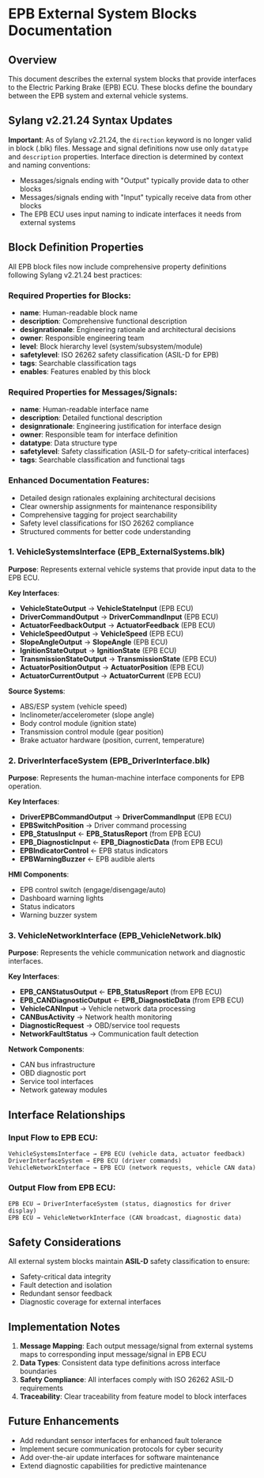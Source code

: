 # EPB External System Blocks Documentation

## Overview
This document describes the external system blocks that provide interfaces to the Electric Parking Brake (EPB) ECU. These blocks define the boundary between the EPB system and external vehicle systems.

## Sylang v2.21.24 Syntax Updates
**Important**: As of Sylang v2.21.24, the `direction` keyword is no longer valid in block (.blk) files. Message and signal definitions now use only `datatype` and `description` properties. Interface direction is determined by context and naming conventions:
- Messages/signals ending with "Output" typically provide data to other blocks
- Messages/signals ending with "Input" typically receive data from other blocks
- The EPB ECU uses input naming to indicate interfaces it needs from external systems

## Block Definition Properties

All EPB block files now include comprehensive property definitions following Sylang v2.21.24 best practices:

### **Required Properties for Blocks:**
- **name**: Human-readable block name
- **description**: Comprehensive functional description
- **designrationale**: Engineering rationale and architectural decisions
- **owner**: Responsible engineering team
- **level**: Block hierarchy level (system/subsystem/module)
- **safetylevel**: ISO 26262 safety classification (ASIL-D for EPB)
- **tags**: Searchable classification tags
- **enables**: Features enabled by this block

### **Required Properties for Messages/Signals:**
- **name**: Human-readable interface name
- **description**: Detailed functional description
- **designrationale**: Engineering justification for interface design
- **owner**: Responsible team for interface definition
- **datatype**: Data structure type
- **safetylevel**: Safety classification (ASIL-D for safety-critical interfaces)
- **tags**: Searchable classification and functional tags

### **Enhanced Documentation Features:**
- Detailed design rationales explaining architectural decisions
- Clear ownership assignments for maintenance responsibility
- Comprehensive tagging for project searchability
- Safety level classifications for ISO 26262 compliance
- Structured comments for better code understanding

### 1. VehicleSystemsInterface (EPB_ExternalSystems.blk)
**Purpose**: Represents external vehicle systems that provide input data to the EPB ECU.

**Key Interfaces**:
- **VehicleStateOutput** → **VehicleStateInput** (EPB ECU)
- **DriverCommandOutput** → **DriverCommandInput** (EPB ECU)  
- **ActuatorFeedbackOutput** → **ActuatorFeedback** (EPB ECU)
- **VehicleSpeedOutput** → **VehicleSpeed** (EPB ECU)
- **SlopeAngleOutput** → **SlopeAngle** (EPB ECU)
- **IgnitionStateOutput** → **IgnitionState** (EPB ECU)
- **TransmissionStateOutput** → **TransmissionState** (EPB ECU)
- **ActuatorPositionOutput** → **ActuatorPosition** (EPB ECU)
- **ActuatorCurrentOutput** → **ActuatorCurrent** (EPB ECU)

**Source Systems**:
- ABS/ESP system (vehicle speed)
- Inclinometer/accelerometer (slope angle)
- Body control module (ignition state)
- Transmission control module (gear position)
- Brake actuator hardware (position, current, temperature)

### 2. DriverInterfaceSystem (EPB_DriverInterface.blk)
**Purpose**: Represents the human-machine interface components for EPB operation.

**Key Interfaces**:
- **DriverEPBCommandOutput** → **DriverCommandInput** (EPB ECU)
- **EPBSwitchPosition** → Driver command processing
- **EPB_StatusInput** ← **EPB_StatusReport** (from EPB ECU)
- **EPB_DiagnosticInput** ← **EPB_DiagnosticData** (from EPB ECU)
- **EPBIndicatorControl** ← EPB status indicators
- **EPBWarningBuzzer** ← EPB audible alerts

**HMI Components**:
- EPB control switch (engage/disengage/auto)
- Dashboard warning lights
- Status indicators
- Warning buzzer system

### 3. VehicleNetworkInterface (EPB_VehicleNetwork.blk)
**Purpose**: Represents the vehicle communication network and diagnostic interfaces.

**Key Interfaces**:
- **EPB_CANStatusOutput** ← **EPB_StatusReport** (from EPB ECU)
- **EPB_CANDiagnosticOutput** ← **EPB_DiagnosticData** (from EPB ECU)
- **VehicleCANInput** → Vehicle network data processing
- **CANBusActivity** → Network health monitoring
- **DiagnosticRequest** → OBD/service tool requests
- **NetworkFaultStatus** → Communication fault detection

**Network Components**:
- CAN bus infrastructure
- OBD diagnostic port
- Service tool interfaces
- Network gateway modules

## Interface Relationships

### Input Flow to EPB ECU:
```
VehicleSystemsInterface → EPB ECU (vehicle data, actuator feedback)
DriverInterfaceSystem → EPB ECU (driver commands)
VehicleNetworkInterface → EPB ECU (network requests, vehicle CAN data)
```

### Output Flow from EPB ECU:
```
EPB ECU → DriverInterfaceSystem (status, diagnostics for driver display)
EPB ECU → VehicleNetworkInterface (CAN broadcast, diagnostic data)
```

## Safety Considerations

All external system blocks maintain **ASIL-D** safety classification to ensure:
- Safety-critical data integrity
- Fault detection and isolation
- Redundant sensor feedback
- Diagnostic coverage for external interfaces

## Implementation Notes

1. **Message Mapping**: Each output message/signal from external systems maps to corresponding input message/signal in EPB ECU
2. **Data Types**: Consistent data type definitions across interface boundaries
3. **Safety Compliance**: All interfaces comply with ISO 26262 ASIL-D requirements
4. **Traceability**: Clear traceability from feature model to block interfaces

## Future Enhancements

- Add redundant sensor interfaces for enhanced fault tolerance
- Implement secure communication protocols for cyber security
- Add over-the-air update interfaces for software maintenance
- Extend diagnostic capabilities for predictive maintenance
